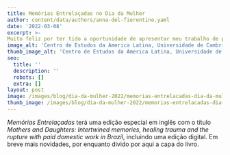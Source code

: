 ```yaml
---
title: Memórias Entrelaçadas no Dia da Mulher
author: content/data/authors/anna-del-fiorentino.yaml
date: '2022-03-08'
excerpt: >-
Muito feliz por ter tido a oportunidade de apresentar meu trabalho de pesquisa a convite do Clarec (Cambridge Latin American Research in Education Collective) at the Faculty of Education.
image_alt: 'Centro de Estudos da America Latina, Universidade de Cambridge'
thumb_image_alt: 'Centro de Estudos da America Latina, Universidade de Cambridge'
seo:
  title: ''
  description: ''
  robots: []
  extra: []
layout: post
image: /images/blog/dia-da-mulher-2022/memorias-entrelacadas-dia-da-mulher-apresentacao.jpg
thumb_image: /images/blog/dia-da-mulher-2022/memorias-entrelacadas-dia-da-mulher-apresentacao.jpg
---
```

*Memórias Entrelaçadas* terá uma edição especial em inglês com o título *Mothers and Daughters: Intertwined memories, healing trauma and the rupture with paid domestic work in Brazil*, incluindo uma edição digital. Em breve mais novidades, por enquanto divido por aqui a capa do livro.